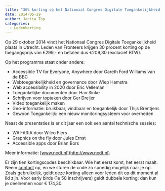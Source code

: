```yaml
---
title: "30% korting op het Nationaal Congres Digitale Toegankelijkheid 2014"
date: 2014-05-29
author: Janita Top
categories: 
  - Ledenkorting
---
```

Op 29 oktober 2014 vindt het Nationaal Congres Digitale Toegankelijkheid plaats in Utrecht. Leden van Fronteers krijgen 30 procent korting op de toegangsprijs van €299,- en betalen dus €209,30 (exclusief BTW).

Op het programma staat onder andere:

* Accessible TV for Everyone, Anywhere door Gareth Ford Williams van de BBC
* Webtoegankelijkheid en governance door Wiep Hamstra
* Web accessibility in 2020 door Eric Velleman
* Toegankelijke documenten door Han Sinke
* Schrijven voor toptaken door Ger Dreijer
* Video toegankelijk maken
* Geo-informatie: bruikbaar, vindbaar en toegankelijk door Thijs Brentjens
* Gewoon Toegankelijk: een nieuw monitoringsysteem voor overheden

Naast de presentaties is er dit jaar een ook een aantal technische sessies:

* WAI-ARIA door Wilco Fiers
* Graphics on the fly door Jules Ernst
* Accessible apps door Brian Bors

Meer informatie: [www.ncdt.nl](http://www.ncdt.nl)

Er zijn tien kortingscodes beschikbaar. Wie het eerst komt, het eerst maalt. Neem [contact](/contact) op, en we sturen de code zo spoedig mogelijk naar je op. Zoals gebruikelijk, geldt deze korting alleen voor leden dit op dit moment al lid zijn.
Voor early birds (1e 50 inschrijvers) geldt dubbele korting: dan kun je deelnemen voor € 174,30.
